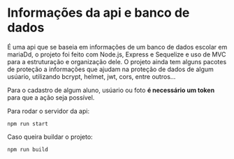 # Informações da api e banco de dados
 É uma api que se baseia em informações de um banco de dados escolar em mariaDd, o projeto foi feito com Node.js, Express e Sequelize e uso de MVC para a estruturação e organização dele.
 O projeto ainda tem alguns pacotes de proteção a informações que ajudam na proteção de dados de algum usúario, utilizando bcrypt, helmet, jwt, cors, entre outros...
 
 Para o cadastro de algum aluno, usúario ou foto **é necessário um token** para que a ação seja possível.

Para rodar o servidor da api: 
        

    npm run start


Caso queira buildar o projeto:

    npm run build
    
